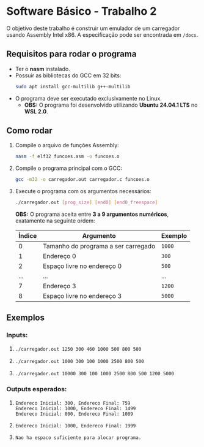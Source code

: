 # Software Básico - Trabalho 2

O objetivo deste trabalho é construir um emulador de um carregador usando Assembly Intel x86.
A especificação pode ser encontrada em `/docs`.

## Requisitos para rodar o programa

- Ter o **nasm** instalado.
- Possuir as bibliotecas do GCC em 32 bits:
  ```sh
  sudo apt install gcc-multilib g++-multilib
  ```
- O programa deve ser executado exclusivamente no Linux.
  - **OBS:** O programa foi desenvolvido utilizando **Ubuntu 24.04.1 LTS** no **WSL 2.0**.

## Como rodar

1. Compile o arquivo de funções Assembly:
   ```sh
   nasm -f elf32 funcoes.asm -o funcoes.o
   ```
2. Compile o programa principal com o GCC:
   ```sh
   gcc -m32 -o carregador.out carregador.c funcoes.o
   ```
3. Execute o programa com os argumentos necessários:
   ```sh
   ./carregador.out [prog_size] [end0] [end0_freespace]
   ```
   
   **OBS:** O programa aceita entre **3 a 9 argumentos numéricos**, exatamente na seguinte ordem:
   
   | Índice | Argumento | Exemplo |
   |---------|-----------|----------|
   | 0       | Tamanho do programa a ser carregado | `1000` |
   | 1       | Endereço 0 | `300` |
   | 2       | Espaço livre no endereço 0 | `500` |
   | ...     | ... | ... |
   | 7       | Endereço 3 | `1200` |
   | 8       | Espaço livre no endereço 3 | `5000` |

## Exemplos

### Inputs:

1. ```sh
   ./carregador.out 1250 300 460 1000 500 800 500
   ```
2. ```sh
   ./carregador.out 1000 300 100 1000 2500 800 500
   ```
3. ```sh
   ./carregador.out 10000 300 100 1000 2500 800 500 1200 5000
   ```

### Outputs esperados:

1. ```
   Endereco Inicial: 300, Endereco Final: 759
   Endereco Inicial: 1000, Endereco Final: 1499
   Endereco Inicial: 800, Endereco Final: 1089
   ```
2. ```
   Endereco Inicial: 1000, Endereco Final: 1999
   ```
3. ```
   Nao ha espaco suficiente para alocar programa.
   ```

